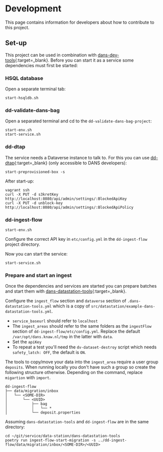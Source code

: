 Development
===========
This page contains information for developers about how to contribute to this project.

Set-up
------
This project can be used in combination with  [dans-dev-tools]{:target=_blank}. Before you can start it as a service
some dependencies must first be started:

### HSQL database

Open a separate terminal tab:

```commandline
start-hsqldb.sh
```

### dd-validate-dans-bag

Open a separated terminal and cd to the `dd-validate-dans-bag-project`:

```commandline
start-env.sh
start-service.sh
```

### dd-dtap

The service needs a Dataverse instance to talk to. For this you can use [dd-dtap]{:target=_blank} (only accessible to DANS developers):

```commandline
start-preprovisioned-box -s
```

After start-up:

```commandline
vagrant ssh
curl -X PUT -d s3kretKey http://localhost:8080/api/admin/settings/:BlockedApiKey
curl -X PUT -d unblock-key http://localhost:8080/api/admin/settings/:BlockedApiPolicy
```

### dd-ingest-flow

```commandline
start-env.sh
```

Configure the correct API key in `etc/config.yml` in the `dd-ingest-flow` project directory.

Now you can start the service:

```commandline
start-service.sh
```

### Prepare and start an ingest

Once the dependencies and services are started you can prepare batches and start them
with [dans-datastation-tools]{:target=_blank}.

Configure the `ingest_flow` section and `dataverse` section of `.dans-datastation-tools.yml` which is  a copy of `src/datastation/example-dans-datastation-tools.yml`.
* `service_baseurl` should refer to `localhost`
* The `ingest_areas` should refer to the same folders as the `ingestFlow` section of `dd-ingest-flow/etc/config.yml`.
  Replace the default `/var/opt/dans.knaw.nl/tmp` in the latter with `data`.
* Set the `apiKey`
* To repeat a test you'll need the `dv-dataset-destroy` script which needs `safety_latch: OFF`, the default is `ON`.

The tools to copy/move your data into the `ingest_area` require a user group `deposits`.
When running locally you don't have such a group so create the following structure otherwise.
Depending on the command, replace `migartion` with `import`.

```
dd-ingest-flow
├── data/migration/inbox
│   └── <SOME-DIR>
│       └── <UUID>
│           ├── bag
│           │   └── *
│           └── deposit.properties
```

Assuming `dans-datastation-tools` and `dd-ingest-flow` are in the same directory:

```commandline
cd ~/git/service/data-station/dans-datastation-tools
poetry run ingest-flow-start-migration -s ../dd-ingest-flow/data/migration/inbox/<SOME-DIR>/<UUID>
```


[dans-dev-tools]: https://github.com/DANS-KNAW/dans-dev-tools#dans-dev-tools

[dans-datastation-tools]: https://github.com/DANS-KNAW/dans-datastation-tools#dans-datastation-tools

[dd-dtap]: https://github.com/DANS-KNAW/dd-dtap